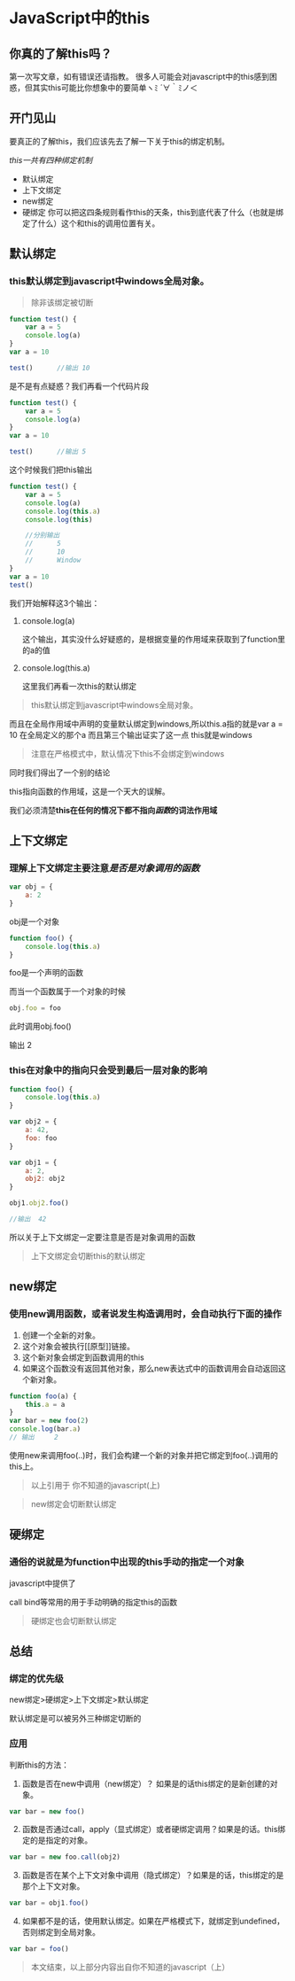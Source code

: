 # JavaScript中的this
## 你真的了解this吗？
第一次写文章，如有错误还请指教。
很多人可能会对javascript中的this感到困惑，但其实this可能比你想象中的要简单ヽﾐ ´∀｀ﾐノ＜

## 开门见山
要真正的了解this，我们应该先去了解一下关于this的绑定机制。

*this一共有四种绑定机制*
+ 默认绑定
+ 上下文绑定
+ new绑定
+ 硬绑定
你可以把这四条规则看作this的天条，this到底代表了什么（也就是绑定了什么）这个和this的调用位置有关。

## 默认绑定
### this默认绑定到javascript中windows全局对象。
> 除非该绑定被切断
```javascript
function test() {
    var a = 5
    console.log(a)
}
var a = 10

test()      //输出 10
```
是不是有点疑惑？我们再看一个代码片段
```javascript
function test() {
    var a = 5
    console.log(a)
}
var a = 10

test()      //输出 5
```
这个时候我们把this输出
```javascript
function test() {
    var a = 5
    console.log(a)
    console.log(this.a)
    console.log(this)

    //分别输出
    //      5
    //      10
    //      Window 
}
var a = 10
test() 
```
我们开始解释这3个输出：
1. console.log(a)

    这个输出，其实没什么好疑惑的，是根据变量的作用域来获取到了function里的a的值
2. console.log(this.a)

    这里我们再看一次this的默认绑定
> this默认绑定到javascript中windows全局对象。

而且在全局作用域中声明的变量默认绑定到windows,所以this.a指的就是var a = 10 在全局定义的那个a
而且第三个输出证实了这一点
this就是windows
> 注意在严格模式中，默认情况下this不会绑定到windows

同时我们得出了一个别的结论

this指向函数的作用域，这是一个天大的误解。

我们必须清楚**this在任何的情况下都不指向*函数*的词法作用域**

## 上下文绑定
### 理解上下文绑定主要注意*是否是对象调用的函数*
```javascript
var obj = {
    a: 2
}
```
obj是一个对象
```javascript
function foo() {
    console.log(this.a)
}
```
foo是一个声明的函数

而当一个函数属于一个对象的时候
```javascript
obj.foo = foo
```
此时调用obj.foo()

输出 2

### this在对象中的指向只会受到最后一层对象的影响
```javascript
function foo() {
    console.log(this.a)
}

var obj2 = {
    a: 42,
    foo: foo
}

var obj1 = {
    a: 2,
    obj2: obj2
}

obj1.obj2.foo()

//输出  42
```
所以关于上下文绑定一定要注意是否是对象调用的函数
> 上下文绑定会切断this的默认绑定

## new绑定
### 使用new调用函数，或者说发生构造调用时，会自动执行下面的操作
1. 创建一个全新的对象。
2. 这个对象会被执行[[原型]]链接。
3. 这个新对象会绑定到函数调用的this
4. 如果这个函数没有返回其他对象，那么new表达式中的函数调用会自动返回这个新对象。
```javascript
function foo(a) {
    this.a = a
}
var bar = new foo(2)
console.log(bar.a)  
// 输出     2
```
使用new来调用foo(..)时，我们会构建一个新的对象并把它绑定到foo(..)调用的this上。
> 以上引用于 你不知道的javascript(上)

> new绑定会切断默认绑定

## 硬绑定
### 通俗的说就是为function中出现的this手动的指定一个对象

javascript中提供了

call bind等常用的用于手动明确的指定this的函数

> 硬绑定也会切断默认绑定

## 总结

### 绑定的优先级
new绑定>硬绑定>上下文绑定>默认绑定

默认绑定是可以被另外三种绑定切断的

### 应用
判断this的方法：
1. 函数是否在new中调用（new绑定）？
如果是的话this绑定的是新创建的对象。
```javascript
var bar = new foo()
```

2. 函数是否通过call，apply（显式绑定）或者硬绑定调用？如果是的话。this绑定的是指定的对象。
```javascript
var bar = new foo.call(obj2)
```

3. 函数是否在某个上下文对象中调用（隐式绑定）？如果是的话，this绑定的是那个上下文对象。
```javascript
var bar = obj1.foo()
```
4. 如果都不是的话，使用默认绑定。如果在严格模式下，就绑定到undefined，否则绑定到全局对象。
```javascript
var bar = foo()
```

> 本文结束，以上部分内容出自你不知道的javascript（上）